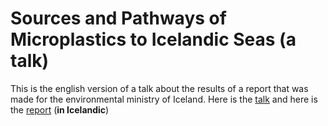 # Sources and Pathways of Microplastics to Icelandic Seas (**a talk**)
This is the english version of a talk about the results of a report that was made for the environmental ministry of Iceland. Here is the [talk](https://harkanatta.github.io/mp-mirror/) and here is the [report](https://harkanatta.github.io/orplastskyrslaUAR/) (**in Icelandic**)